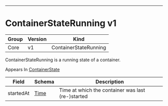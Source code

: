 

-----------
# ContainerStateRunning v1



Group        | Version     | Kind
------------ | ---------- | -----------
Core | v1 | ContainerStateRunning







ContainerStateRunning is a running state of a container.

<aside class="notice">
Appears In <a href="#containerstate-v1">ContainerState</a> </aside>

Field        | Schema     | Description
------------ | ---------- | -----------
startedAt | [Time](#time-unversioned) | Time at which the container was last (re-)started






